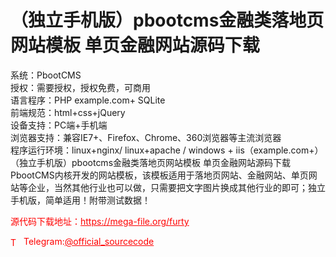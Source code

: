 # （独立手机版）pbootcms金融类落地页网站模板 单页金融网站源码下载

系统：PbootCMS<br>授权：需要授权，授权免费，可商用<br>语言程序：PHP example.com+ SQLite<br>前端规范：html+css+jQuery<br>设备支持：PC端+手机端<br>浏览器支持：兼容IE7+、Firefox、Chrome、360浏览器等主流浏览器<br>程序运行环境：linux+nginx/ linux+apache / windows + iis（example.com+）<br>（独立手机版）pbootcms金融类落地页网站模板 单页金融网站源码下载PbootCMS内核开发的网站模板，该模板适用于落地页网站、金融网站、单页网站等企业，当然其他行业也可以做，只需要把文字图片换成其他行业的即可；独立手机版，简单适用！附带测试数据！<br>


<p style="color: red;">源代码下载地址：<a href="https://mega-file.org/furty" style="color: red;">https://mega-file.org/furty</a></p><p style="color: red;"><img src="https://cdn-icons-png.flaticon.com/512/2111/2111646.png" alt="Telegram Icon" style="width: 16px; vertical-align: middle; margin-right: 5px;">Telegram:<a href="https://t.me/official_sourcecode" style="color: red;">@official_sourcecode</a></p>